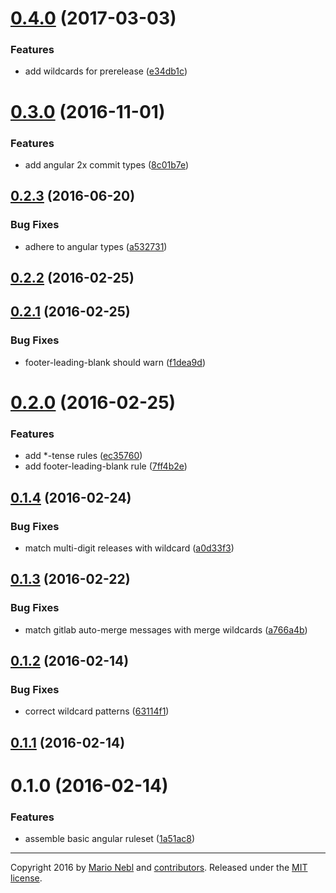 <a name="0.4.0"></a>
# [0.4.0](https://github.com/marionebl/conventional-changelog-lint-config-angular/compare/v0.3.0...v0.4.0) (2017-03-03)


### Features

* add wildcards for prerelease ([e34db1c](https://github.com/marionebl/conventional-changelog-lint-config-angular/commit/e34db1c))



<a name="0.3.0"></a>
# [0.3.0](https://github.com/marionebl/conventional-changelog-lint-config-angular/compare/v0.2.3...v0.3.0) (2016-11-01)


### Features

* add angular 2x commit types ([8c01b7e](https://github.com/marionebl/conventional-changelog-lint-config-angular/commit/8c01b7e))



<a name="0.2.3"></a>
## [0.2.3](https://github.com/marionebl/conventional-changelog-lint-config-angular/compare/v0.2.2...v0.2.3) (2016-06-20)


### Bug Fixes

* adhere to angular types ([a532731](https://github.com/marionebl/conventional-changelog-lint-config-angular/commit/a532731))



<a name="0.2.2"></a>
## [0.2.2](https://github.com/marionebl/conventional-changelog-lint-config-angular/compare/v0.2.1...v0.2.2) (2016-02-25)




<a name="0.2.1"></a>
## [0.2.1](https://github.com/marionebl/conventional-changelog-lint-config-angular/compare/v0.2.0...v0.2.1) (2016-02-25)


### Bug Fixes

* footer-leading-blank should warn ([f1dea9d](https://github.com/marionebl/conventional-changelog-lint-config-angular/commit/f1dea9d))



<a name="0.2.0"></a>
# [0.2.0](https://github.com/marionebl/conventional-changelog-lint-config-angular/compare/v0.1.4...v0.2.0) (2016-02-25)


### Features

* add *-tense rules ([ec35760](https://github.com/marionebl/conventional-changelog-lint-config-angular/commit/ec35760))
* add footer-leading-blank rule ([7ff4b2e](https://github.com/marionebl/conventional-changelog-lint-config-angular/commit/7ff4b2e))



<a name="0.1.4"></a>
## [0.1.4](https://github.com/marionebl/conventional-changelog-lint-config-angular/compare/v0.1.3...v0.1.4) (2016-02-24)


### Bug Fixes

* match multi-digit releases with wildcard ([a0d33f3](https://github.com/marionebl/conventional-changelog-lint-config-angular/commit/a0d33f3))



<a name="0.1.3"></a>
## [0.1.3](https://github.com/marionebl/conventional-changelog-lint-config-angular/compare/v0.1.2...v0.1.3) (2016-02-22)


### Bug Fixes

* match gitlab auto-merge messages with merge wildcards ([a766a4b](https://github.com/marionebl/conventional-changelog-lint-config-angular/commit/a766a4b))



<a name="0.1.2"></a>
## [0.1.2](https://github.com/marionebl/conventional-changelog-lint-config-angular/compare/v0.1.1...v0.1.2) (2016-02-14)


### Bug Fixes

* correct wildcard patterns ([63114f1](https://github.com/marionebl/conventional-changelog-lint-config-angular/commit/63114f1))



<a name="0.1.1"></a>
## [0.1.1](https://github.com/marionebl/conventional-changelog-lint-config-angular/compare/v0.1.0...v0.1.1) (2016-02-14)




<a name="0.1.0"></a>
# 0.1.0 (2016-02-14)


### Features

* assemble basic angular ruleset ([1a51ac8](https://github.com/marionebl/conventional-changelog-lint-config-angular/commit/1a51ac8))



---
Copyright 2016 by [Mario Nebl](https://github.com/marionebl) and [contributors](./graphs/contributors). Released under the [MIT license]('./license.md').
